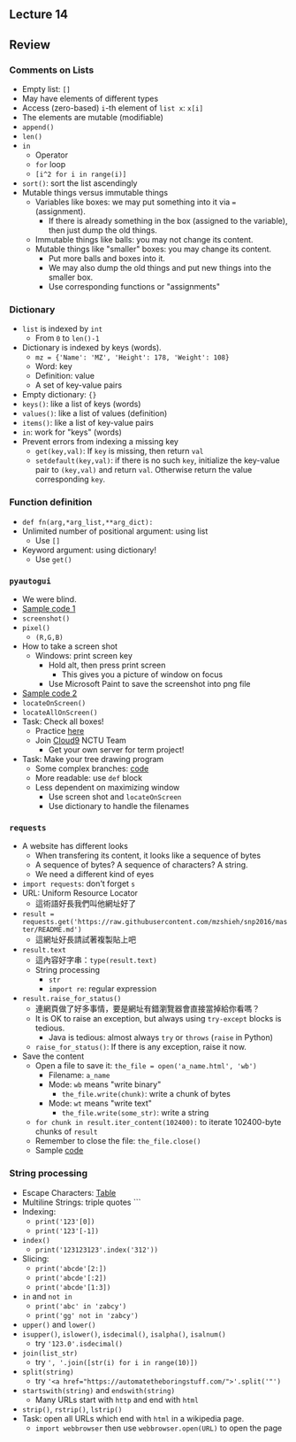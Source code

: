 ## Lecture 14

## Review

### Comments on Lists

+   Empty list: `[]`
+   May have elements of different types
+   Access (zero-based) `i`-th element of `list x`: `x[i]`
+   The elements are mutable (modifiable)
+   `append()`
+   `len()`
+   `in`
    +   Operator
    +   `for` loop
    +   `[i^2 for i in range(i)]`
+   `sort()`: sort the list ascendingly
+   Mutable things versus immutable things
    +   Variables like boxes: we may put something into it via `=` (assignment).
        +   If there is already something in the box (assigned to the variable), then just dump the old things.
    +   Immutable things like balls: you may not change its content.
    +   Mutable things like "smaller" boxes: you may change its content.
        +   Put more balls and boxes into it.
        +   We may also dump the old things and put new things into the smaller box.
        +   Use corresponding functions or "assignments"

### Dictionary

+   `list` is indexed by `int`
    +   From `0` to `len()-1`
+   Dictionary is indexed by keys (words).
    +   `mz = {'Name': 'MZ', 'Height': 178, 'Weight': 108}`
    +   Word: key
    +   Definition: value
    +   A set of key-value pairs
+   Empty dictionary: `{}`
+   `keys()`: like a list of keys (words)
+   `values()`: like a list of values (definition)
+   `items()`: like a list of key-value pairs
+   `in`: work for "keys" (words)
+   Prevent errors from indexing a missing key
    +   `get(key,val)`: If `key` is missing, then return `val`
    +   `setdefault(key,val)`: if there is no such `key`, initialize the key-value pair to `(key,val)` and return `val`. Otherwise return the value corresponding `key`.

### Function definition
+   `def fn(arg,*arg_list,**arg_dict):`
+   Unlimited number of positional argument: using list
    +   Use `[]`
+   Keyword argument: using dictionary!
    +   Use `get()`

### `pyautogui`

+   We were blind.
+   [Sample code 1](../lec13/lec13-1.py)
+   `screenshot()`
+   `pixel()`
    +   `(R,G,B)`
+   How to take a screen shot
    +   Windows: print screen key
        +   Hold alt, then press print screen
            +   This gives you a picture of window on focus
        +   Use Microsoft Paint to save the screenshot into png file
+   [Sample code 2](../lec13/lec13-2.py)
+   `locateOnScreen()`
+   `locateAllOnScreen()`
+   Task: Check all boxes!
    +   Practice [here](https://goo.gl/forms/dr5mkE7Z9dKiJ3gI3)
    +   Join [Cloud9](https://c9.io/) NCTU Team
        +   Get your own server for term project!
+   Task: Make your tree drawing program
    +   Some complex branches: [code](../lec13/lec13-3.py)
    +   More readable: use `def` block
    +   Less dependent on maximizing window
        +   Use screen shot and `locateOnScreen`
        +   Use dictionary to handle the filenames

### `requests`

+   A website has different looks
    +   When transfering its content, it looks like a sequence of bytes
    +   A sequence of bytes? A sequence of characters? A string.
    +   We need a different kind of eyes
+   `import requests`: don't forget `s`
+   URL: Uniform Resource Locator
    +   這術語好長我們叫他網址好了
+   `result = requests.get('https://raw.githubusercontent.com/mzshieh/snp2016/master/README.md')`
    +   這網址好長請試著複製貼上吧
+   `result.text`
    +   這內容好字串：`type(result.text)`
    +   String processing
        +   `str`
        +   `import re`: regular expression
+   `result.raise_for_status()`
    +   連網頁做了好多事情，要是網址有錯瀏覽器會直接當掉給你看嗎？
    +   It is OK to raise an exception, but always using `try-except` blocks is tedious.
        +   Java is tedious: almost always `try` or `throws` (`raise` in Python)
    +   `raise_for_status()`: If there is any exception, raise it now.
+   Save the content
    +   Open a file to save it: `the_file = open('a_name.html', 'wb')`
        +   Filename: `a_name`
        +   Mode: `wb` means "write binary"
            +   `the_file.write(chunk)`: write a chunk of bytes
        +   Mode: `wt` means "write text"
            +   `the_file.write(some_str)`: write a string
    +   `for chunk in result.iter_content(102400):` to iterate 102400-byte chunks of `result`
    +   Remember to close the file: `the_file.close()`
    +   Sample [code](lec14-1.py)

### String processing

+   Escape Characters: [Table](https://automatetheboringstuff.com/chapter6/#calibre_link-40)
+   Multiline Strings: triple quotes ```   
+   Indexing:
    +   `print('123'[0])`
    +   `print('123'[-1])`
+   `index()`
    +   `print('123123123'.index('312'))`
+   Slicing: 
    +   `print('abcde'[2:])`
    +   `print('abcde'[:2])`
    +   `print('abcde'[1:3])`
+   `in` and `not in`
    +   `print('abc' in 'zabcy')`
    +   `print('gg' not in 'zabcy')`
+   `upper()` and `lower()`
+   `isupper()`, `islower()`, `isdecimal()`, `isalpha()`, `isalnum()`
    +   try `'123.0'.isdecimal()`
+   `join(list_str)`
    +   try `', '.join([str(i) for i in range(10)])`
+   `split(string)`
    +   try `'<a href="https://automatetheboringstuff.com/">'.split('"')`
+   `startswith(string)` and `endswith(string)`
    +   Many URLs start with `http` and end with `html`
+   `strip()`, `rstrip()`, `lstrip()`
+   Task: open all URLs which end with `html` in a wikipedia page.
    +   `import webbrowser` then use `webbrowser.open(URL)` to open the page